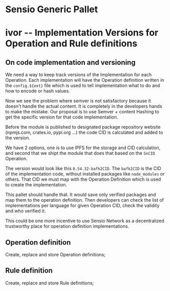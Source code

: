 # Sensio Generic Pallet

# ivor -- Implementation Versions for Operation and Rule definitions

## On code implementation and versioning

We need a way to keep track versions of the Implementation for each Operation. Each implementation will have the Operation definition written in the `config.${ext}` file which is used to tell implementation what to do and how to encode or hash values.

Now we see the problem where semver is not satisfactory because it doesn't handle the actual content. It is completely in the developers hands to make the mistake. Our proposal is to use Semver + content Hashing to get the specific version for that code implementation.

Before the module is published to designated package repository website (npmjs.com, crates.io, pypi.org ...) the code CID is calculated and added to the version.

We have 2 options, one is to use IPFS for the storage and CID calculation, and second that we shipt the module that does that based on the `SnCID` Operation.

The version would look like this `0.54.32-bafk2CID`. The `bafk2CID` is the CID of the implementation code, without installed packages like `node_modules` or others. That CID we must map with the Operation Definition which is used to create the implementation.

This pallet should handle that. It would save only verified packages and map them to the operation definition. Then developers can check the list of implementations per language for given Operation CID, check the validity and who verified it.

This could be one more incentive to use Sensio Network as a decentralized trustworthy place for operation definition implementations.

## Operation definition

Create, replace and store Operation definitions;

## Rule definition

Create, replace and store Rule definitions;
